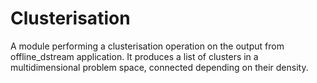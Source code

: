 Clusterisation
==============

A module performing a clusterisation operation on the output from offline_dstream application.
It produces a list of clusters in a multidimensional problem space, connected depending on their density.
